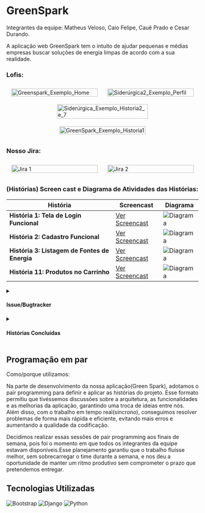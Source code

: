 # GreenSpark

Integrantes da equipe: Matheus Veloso, Caio Felipe, Cauê Prado e Cesar Durando.

A aplicação web GreenSpark tem o intuito de ajudar pequenas e médias empresas buscar soluções de energia limpas de acordo com a sua realidade.


<h3>Lofis:</h3>

<div style="display: flex; flex-wrap: wrap; justify-content: space-around;">
  <div style="flex-basis: 45%; margin: 10px;">
    <img src="https://github.com/user-attachments/assets/641f01e4-d066-4ab1-ae4b-2c990d576f2c" alt="Greenspark_Exemplo_Home" width="100%">
  </div>
  <div style="flex-basis: 45%; margin: 10px;">
    <img src="https://github.com/user-attachments/assets/7521c25c-b998-4ab4-bec5-fd6a0c6341fb" alt="Siderúrgica2_Exemplo_Perfil" width="100%">
  </div>
</div>

<div style="display: flex; flex-wrap: wrap; justify-content: space-around;">
  <div style="flex-basis: 45%; margin: 10px;">
    <img src="https://github.com/user-attachments/assets/1e873bbf-e7d1-4e6f-b750-a4de3507ec9b" alt="Siderúrgica_Exemplo_Historia2_e_7" width="100%">
  </div>
  <div style="flex-basis: 45%; margin: 10px;">
    <img src="https://github.com/user-attachments/assets/f559d0dd-6d31-4d48-acb7-8793c700d635" alt="GreenSpark_Exemplo_Historia1" width="100%">
  </div>
</div>






<h3>Nosso Jira:</h3>

<div style="display: flex; flex-wrap: wrap; justify-content: space-around;">
  <div style="flex-basis: 45%; margin: 10px;">
    <img src="https://github.com/user-attachments/assets/49a6d821-e430-4dea-b91b-1cbf33abdbb9" alt="Jira 1" width="100%">
  </div>
  <div style="flex-basis: 45%; margin: 10px;">
    <img src="https://github.com/user-attachments/assets/04602599-1825-4874-99f3-0db1d9b37f23" alt="Jira 2" width="100%">
  </div>
</div>



### (Histórias) Screen cast e Diagrama de Atividades das Histórias:

| História | Screencast | Diagrama |
|----------|------------|----------|
| **História 1: Tela de Login Funcional** | [Ver Screencast](https://drive.google.com/file/d/1sCEVt-vEi_UMsCt4lU1kxw7uWTg4Evq6/view?usp=drive_link) | ![Diagrama](https://github.com/user-attachments/assets/596ccf51-4467-46e6-bdcb-6d97ebdc82cb) |
| **História 2: Cadastro Funcional** | [Ver Screencast](https://drive.google.com/file/d/1sjEMFm_6Zg09T5hWCSQZZCBc-92UatUn/view?usp=drive_link) | ![Diagrama](https://github.com/user-attachments/assets/e60f4dc9-af70-47d0-8859-41b7b27f20ee) |
| **História 3: Listagem de Fontes de Energia** | [Ver Screencast](https://drive.google.com/file/d/1GB_mFc5NdF07eyWaOwYuWfq-manc5yRO/view?usp=drive_link) | ![Diagrama](https://github.com/user-attachments/assets/563f9fbe-e2e1-45b5-8063-bba5d7601c6a) |
| **História 11: Produtos no Carrinho** | [Ver Screencast](https://drive.google.com/file/d/1qlnCQuc0bz3P7va1026VLQxK13-RLrab/view?usp=drive_link) | ![Diagrama](https://github.com/user-attachments/assets/a885ec0a-5e9e-46e9-b43f-9662dd73d87c) |




<details>
  <summary><h4>Issue/Bugtracker<h4></summary>
  <ul>
    <li>Após clicar o botão da cadastro a tela de Usuário Cadastrado aparece mesmo sem ter colocado as informações e registrado de fato. (resolvido)</li>
    <li>Após o login do usuário, não leva a nenhuma tela (Resolvido)</li>
    <li>Informação de cadastrado com sucesso sem sentido (Resolvido)</li>
  </ul>
</details>

<details>
  <summary><h4>Histórias Concluídas<h4></summary>
  <ul>
    <li>Como Usuário quero uma Tela de Login Funcional</li>
    <li>Como Usuário quero uma Tela de Cadastro Funcional</li>
    <li>Como Usuário quero uma Listagem das Fontes de Energia e o seus Preços</li>
    <li>Como usuário quero colocar e retirar produtos do carrinho</li>
  </ul>
</details>

## Programação em par
Como/porque utilizamos:

Na parte de desenvolvimento da nossa aplicação(Green Spark), adotamos o pair programming para definir e aplicar as histórias do projeto. Esse formato permitiu que tivéssemos discussões sobre a arquitetura, as funcionalidades e as melhorias da aplicação, garantindo uma troca de ideias entre nós. Além disso, com o trabalho em tempo real(síncrono), conseguimos resolver problemas de forma mais rápida e eficiente, evitando mais erros e aumentando a qualidade da codificação.

Decidimos realizar essas sessões de pair programming aos finais de semana, pois foi o momento em que todos os integrantes da equipe estavam disponíveis.Esse planejamento garantiu que o trabalho fluísse melhor, sem sobrecarregar o time durante a semana, e nos deu a oportunidade de manter um ritmo produtivo sem comprometer o prazo que pretendemos entregar.


## Tecnologias Utilizadas

<p>
  <img src="https://img.shields.io/badge/Bootstrap-563D7C?style=for-the-badge&logo=bootstrap&logoColor=white" alt="Bootstrap" />
  <img src="https://img.shields.io/badge/Django-092E20?style=for-the-badge&logo=django&logoColor=white" alt="Django" />
  <img src="https://img.shields.io/badge/Python-3776AB?style=for-the-badge&logo=python&logoColor=white" alt="Python" />
</p>

















